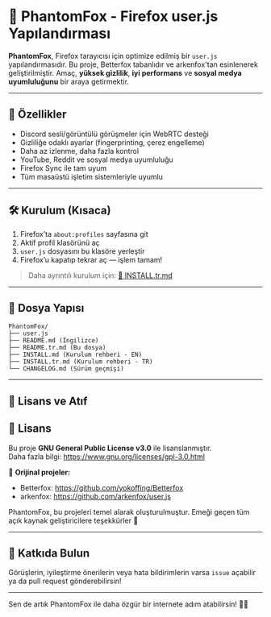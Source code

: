 # 🦊 PhantomFox - Firefox user.js Yapılandırması

**PhantomFox**, Firefox tarayıcısı için optimize edilmiş bir `user.js` yapılandırmasıdır. Bu proje, Betterfox tabanlıdır ve arkenfox'tan esinlenerek geliştirilmiştir. Amaç, **yüksek gizlilik**, **iyi performans** ve **sosyal medya uyumluluğunu** bir araya getirmektir.

---

## 🚀 Özellikler

- Discord sesli/görüntülü görüşmeler için WebRTC desteği
- Gizliliğe odaklı ayarlar (fingerprinting, çerez engelleme)
- Daha az izlenme, daha fazla kontrol
- YouTube, Reddit ve sosyal medya uyumluluğu
- Firefox Sync ile tam uyum
- Tüm masaüstü işletim sistemleriyle uyumlu

---

## 🛠️ Kurulum (Kısaca)

1. Firefox’ta `about:profiles` sayfasına git
2. Aktif profil klasörünü aç
3. `user.js` dosyasını bu klasöre yerleştir
4. Firefox’u kapatıp tekrar aç — işlem tamam!

> Daha ayrıntılı kurulum için: [📄 INSTALL.tr.md](INSTALL.tr.md)

---

## 📂 Dosya Yapısı

```
PhantomFox/
├── user.js
├── README.md (İngilizce)
├── README.tr.md (Bu dosya)
├── INSTALL.md (Kurulum rehberi - EN)
├── INSTALL.tr.md (Kurulum rehberi - TR)
└── CHANGELOG.md (Sürüm geçmişi)
```

---

## 📜 Lisans ve Atıf

## 📜 Lisans

Bu proje **GNU General Public License v3.0** ile lisanslanmıştır.  
Daha fazla bilgi: https://www.gnu.org/licenses/gpl-3.0.html

🔗 **Orijinal projeler:**
- Betterfox: https://github.com/yokoffing/Betterfox
- arkenfox: https://github.com/arkenfox/user.js

PhantomFox, bu projeleri temel alarak oluşturulmuştur. Emeği geçen tüm açık kaynak geliştiricilere teşekkürler 🙏

---

## 📧 Katkıda Bulun

Görüşlerin, iyileştirme önerilerin veya hata bildirimlerin varsa `issue` açabilir ya da pull request gönderebilirsin!

---

Sen de artık PhantomFox ile daha özgür bir internete adım atabilirsin! 🦊✨
